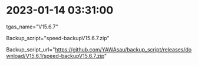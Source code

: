 # 2023-01-14 03:31:00

tgas_name="V15.6.7"

Backup_script="speed-backupV15.6.7.zip"

Backup_script_url="https://github.com/YAWAsau/backup_script/releases/download/V15.6.1/speed-backupV15.6.7.zip"
